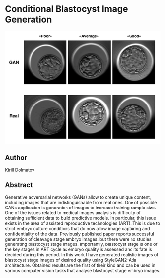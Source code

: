 # Conditional Blastocyst Image Generation

![image](/images/gan-vs-real.png)

## Author

Kirill Dolmatov

## Abstract

Generative adversarial networks (GANs) allow to create unique content, including images that are indistinguishable from real ones. One of possible GANs application is generation of images to increase training sample size. One of the issues related to medical images analysis is difficulty of obtaining sufficient data to build predictive models. In particular, this issue exists in the area of assisted reproductive technologies (ART). This is due to strict embryo culture conditions that do now allow image capturing and confidentiality of the data. Previously published paper reports successful generation of cleavage stage embryo images. but there were no studies generating blastocyst stage images. Importantly, blastocyst stage is one of the key stages in ART cycle as embryo quality is assessed and its fate is decided during this period. In this work I have generated realistic images of blastocyst stage images of desired quality using StyleGAN2-Ada architecture. Obtained results are the first of their kind and can be used in various computer vision tasks that analyse blastocyst stage embryo images.
